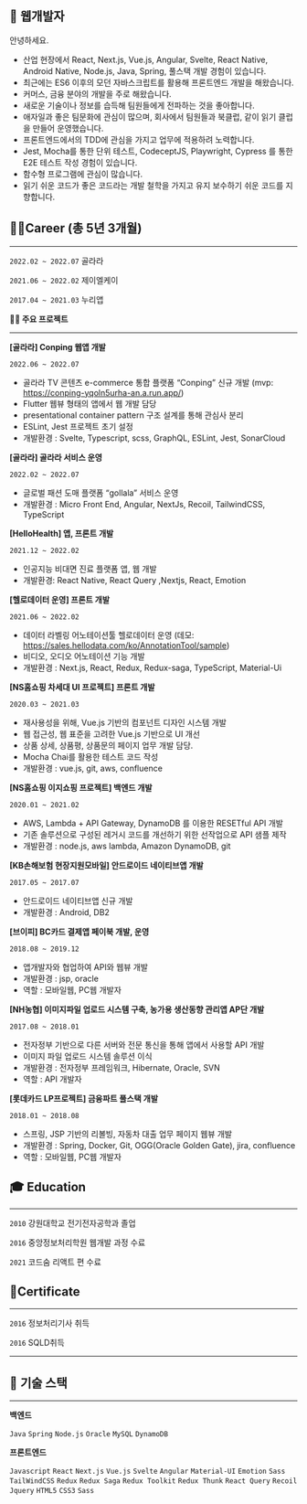 ## 👋 웹개발자 

안녕하세요.

- 산업 현장에서 React, Next.js, Vue.js, Angular,  Svelte, React Native, Android Native, Node.js, Java, Spring,  풀스택 개발 경험이 있습니다.
- 최근에는 ES6 이후의 모던 자바스크립트를 활용해 프론트엔드 개발을 해왔습니다.
- 커머스, 금융 분야의 개발을 주로 해왔습니다.
- 새로운 기술이나 정보를 습득해 팀원들에게 전파하는 것을 좋아합니다.
- 애자일과 좋은 팀문화에 관심이 많으며, 회사에서 팀원들과 북클럽, 같이 읽기 클럽을 만들어 운영했습니다.
- 프론트엔드에서의 TDD에 관심을 가지고 업무에 적용하려 노력합니다.
- Jest, Mocha를 통한 단위 테스트, CodeceptJS, Playwright, Cypress 를 통한 E2E 테스트 작성 경험이 있습니다.
- 함수형 프로그램에 관심이 많습니다.
- 읽기 쉬운 코드가 좋은 코드라는 개발 철학을 가지고 유지 보수하기 쉬운 코드를 지향합니다.
    

## 👩‍💻Career (총 5년 3개월)

---
`2022.02 ~ 2022.07`  골라라

`2021.06 ~ 2022.02`  제이엘케이

`2017.04 ~ 2021.03`  누리앱

**👩‍💻 주요 프로젝트**

---
**[골라라] Conping 웹앱 개발**

`2022.06 ~ 2022.07` 

- 골라라 TV 콘텐츠 e-commerce 통합 플랫폼 “Conping” 신규 개발 (mvp: https://conping-yqoln5urha-an.a.run.app/)
- Flutter 웹뷰 형태의 앱에서 웹 개발 담당
- presentational container pattern 구조 설계를 통해 관심사 분리
- ESLint, Jest 프로젝트 초기 설정
- 개발환경 : Svelte, Typescript, scss, GraphQL, ESLint, Jest, SonarCloud

**[골라라] 골라라 서비스 운영**

`2022.02 ~ 2022.07`

- 글로벌 패션 도매 플랫폼 “gollala” 서비스 운영
- 개발환경 : Micro Front End, Angular, NextJs, Recoil, TailwindCSS, TypeScript

**[HelloHealth] 앱, 프론트 개발**

`2021.12 ~ 2022.02`

- 인공지능 비대면 진료 플랫폼 앱, 웹 개발
- 개발환경: React Native, React Query ,Nextjs, React, Emotion

**[헬로데이터 운영] 프론트 개발**

`2021.06 ~ 2022.02`

- 데이터 라벨링 어노테이션툴 헬로데이터 운영 (데모: https://sales.hellodata.com/ko/AnnotationTool/sample)
- 비디오, 오디오 어노테이션 기능 개발
- 개발환경 : Next.js, React, Redux, Redux-saga, TypeScript, Material-Ui

**[NS홈쇼핑 차세대 UI 프로젝트] 프론트 개발**

`2020.03 ~ 2021.03`

- 재사용성을 위해, Vue.js 기반의 컴포넌트 디자인 시스템 개발
- 웹 접근성, 웹 표준을 고려한 Vue.js 기반으로 UI 개선
- 상품 상세, 상품평, 상품문의 페이지 업무 개발 담당.
- Mocha Chai를 활용한 테스트 코드 작성
- 개발환경 : vue.js, git, aws, confluence

**[NS홈쇼핑 이지쇼핑 프로젝트] 백엔드 개발**

`2020.01 ~ 2021.02` 

- AWS, Lambda + API Gateway, DynamoDB 를 이용한 RESETful API 개발
- 기존 솔루션으로 구성된 레거시 코드를 개선하기 위한 선작업으로 API 샘플 제작
- 개발환경 : node.js, aws lambda, Amazon DynamoDB, git

**[KB손해보험 현장지원모바일] 안드로이드 네이티브앱 개발**

`2017.05 ~ 2017.07` 

- 안드로이드 네이티브앱 신규 개발
- 개발환경 : Android, DB2

**[브이피] BC카드 결제앱 페이북 개발, 운영**

`2018.08 ~ 2019.12` 

- 앱개발자와 협업하여 API와 웹뷰 개발
- 개발환경 : jsp, oracle
- 역할 : 모바일웹, PC웹 개발자

**[NH농협] 이미지파일 업로드 시스템 구축, 농가용 생산동향 관리앱 AP단 개발**

`2017.08 ~ 2018.01` 

- 전자정부 기반으로 다른 서버와 전문 통신을 통해 앱에서 사용할 API 개발
- 이미지 파일 업로드 시스템 솔루션 이식
- 개발환경 : 전자정부 프레임워크, Hibernate, Oracle, SVN
- 역할 : API 개발자

**[롯데카드 LP프로젝트] 금융파트 풀스택 개발**

`2018.01 ~ 2018.08` 

- 스프링, JSP 기반의 리볼빙, 자동차 대출 업무 페이지 웹뷰 개발
- 개발환경 : Spring, Docker, Git, OGG(Oracle Golden Gate), jira, confluence
- 역할 : 모바일웹, PC웹 개발자

## **🎓 Education**

---

`2010` 강원대학교 전기전자공학과 졸업

`2016` 중앙정보처리학원 웹개발 과정 수료

`2021` 코드숨 리액트 편 수료

## 🧾Certificate

---

`2016` 정보처리기사 취득

`2016` SQLD취득

---

## 📝 기술 스택

---

**백엔드**

`Java` `Spring` `Node.js` `Oracle` `MySQL` `DynamoDB` 

**프론트엔드**

`Javascript` `React` `Next.js` `Vue.js` `Svelte` `Angular` `Material-UI` `Emotion` `Sass` `TailWindCSS` `Redux` `Redux Saga` `Redux Toolkit` `Redux Thunk` `React Query` `Recoil`  `Jquery`  `HTML5` `CSS3` `Sass`
